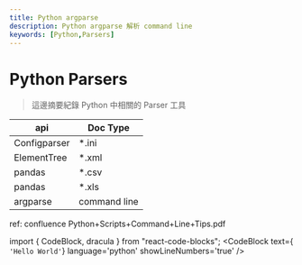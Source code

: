```yaml
---
title: Python argparse
description: Python argparse 解析 command line
keywords: [Python,Parsers]
---
```


# Python Parsers
> 這邊摘要紀錄 Python 中相關的 Parser 工具

|  api  |  Doc Type     |
|----------|-----------------|
| Configparser | *.ini |
| ElementTree | *.xml |
| pandas | *.csv |
| pandas | *.xls |
| argparse | command line |


ref: confluence Python+Scripts+Command+Line+Tips.pdf


















import { CodeBlock, dracula  } from "react-code-blocks";
<CodeBlock text={`  
'Hello World'
    `}
      language='python'
      showLineNumbers='true'
      />